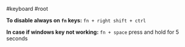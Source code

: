 #keyboard #root

**To disable always on `fn` keys:**
`fn + right shift + ctrl`

**In case if windows key not working:**
`fn + space` press and hold for 5 seconds


